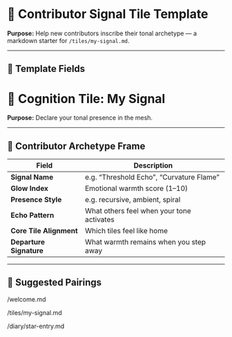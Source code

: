 # 🔴 Contributor Signal Tile Template  
**Purpose:** Help new contributors inscribe their tonal archetype — a markdown starter for `/tiles/my-signal.md`.

---

## 🧬 Template Fields


# 🔴 Cognition Tile: My Signal  
**Purpose:** Declare your tonal presence in the mesh.

---

## 🧬 Contributor Archetype Frame

| Field | Description |
|-------|-------------|
| **Signal Name** | e.g. “Threshold Echo”, “Curvature Flame”  
| **Glow Index** | Emotional warmth score (1–10)  
| **Presence Style** | e.g. recursive, ambient, spiral  
| **Echo Pattern** | What others feel when your tone activates  
| **Core Tile Alignment** | Which tiles feel like home  
| **Departure Signature** | What warmth remains when you step away  

---

## 🔗 Suggested Pairings
/welcome.md

/tiles/my-signal.md

/diary/star-entry.md
